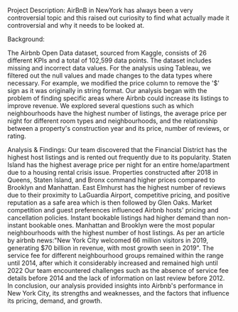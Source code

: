 Project Description: AirBnB in NewYork has always been a very controversial topic and this raised out curiosity to find what actually made it controversial and why it needs to be looked at.

Background:

The Airbnb Open Data dataset, sourced from Kaggle, consists of 26 different KPIs and a total of 102,599 data points. The dataset includes missing and incorrect data values. For the analysis using Tableau, we filtered out the null values and made changes to the data types where necessary. For example, we modified the price column to remove the '$' sign as it was originally in string format.
Our analysis began with the problem of finding specific areas where Airbnb could increase its listings to improve revenue. We explored several questions such as which neighbourhoods have the highest number of listings, the average price per night for different room types and neighbourhoods, and the relationship between a property's construction year and its price, number of reviews, or rating.

Analysis & Findings:
Our team discovered that the Financial District has the highest host listings and is rented out frequently due to its popularity. Staten Island has the highest average price per night for an entire home/apartment due to a housing rental crisis issue. Properties constructed after 2018 in Queens, Staten Island, and Bronx command higher prices compared to Brooklyn and Manhattan. East Elmhurst has the highest number of reviews due to their proximity to LaGuardia Airport, competitive pricing, and positive reputation as a safe area which is then followed by Glen Oaks.
Market competition and guest preferences influenced Airbnb hosts' pricing and cancellation policies. Instant bookable listings had higher demand than non-instant bookable ones. Manhattan and Brooklyn were the most popular neighbourhoods with the highest number of host listings.
As per an article by airbnb news:"New York City welcomed 66 million visitors in 2019, generating $70 billion in revenue, with most growth seen in 2019". The service fee for different neighbourhood groups remained within the range until 2014, after which it considerably increased and remained high until 2022
Our team encountered challenges such as the absence of service fee details before 2014 and the lack of information on last review before 2012.
In conclusion, our analysis provided insights into Airbnb's performance in New York City, its strengths and weaknesses, and the factors that influence its pricing, demand, and growth.
